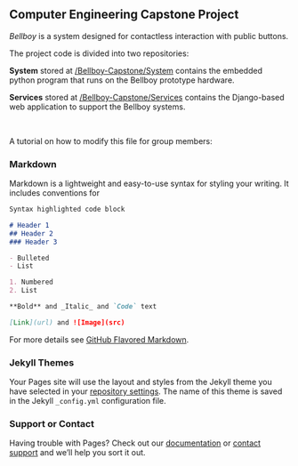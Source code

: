 ## Computer Engineering Capstone Project

*Bellboy* is a system designed for contactless interaction with public buttons.

The project code is divided into two repositories:

**System** stored at [/Bellboy-Capstone/System](https://github.com/Bellboy-Capstone/System) contains the embedded python program that runs on the Bellboy prototype hardware.

**Services** stored at [/Bellboy-Capstone/Services](https://github.com/Bellboy-Capstone/Services) contains the Django-based web application to support the Bellboy systems.

<br />

A tutorial on how to modify this file for group members:

### Markdown

Markdown is a lightweight and easy-to-use syntax for styling your writing. It includes conventions for

```markdown
Syntax highlighted code block

# Header 1
## Header 2
### Header 3

- Bulleted
- List

1. Numbered
2. List

**Bold** and _Italic_ and `Code` text

[Link](url) and ![Image](src)
```

For more details see [GitHub Flavored Markdown](https://guides.github.com/features/mastering-markdown/).

### Jekyll Themes

Your Pages site will use the layout and styles from the Jekyll theme you have selected in your [repository settings](https://github.com/Bellboy-Capstone/bellboy.github.io/settings). The name of this theme is saved in the Jekyll `_config.yml` configuration file.

### Support or Contact

Having trouble with Pages? Check out our [documentation](https://docs.github.com/categories/github-pages-basics/) or [contact support](https://github.com/contact) and we’ll help you sort it out.
